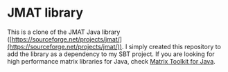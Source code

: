 # JMAT library

This is a clone of the JMAT Java library ([https://sourceforge.net/projects/jmat/](https://sourceforge.net/projects/jmat/)). I simply created this repository to add the library as a dependency to my SBT project. If you are looking for high performance matrix libraries for Java, check [Matrix Toolkit for Java](https://mvnrepository.com/artifact/com.googlecode.matrix-toolkits-java/mtj).
